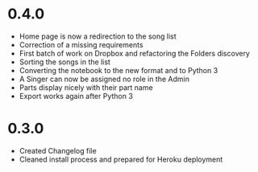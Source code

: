 0.4.0
=====

 - Home page is now a redirection to the song list
 - Correction of a missing requirements
 - First batch of work on Dropbox and refactoring the Folders discovery
 - Sorting the songs in the list
 - Converting the notebook to the new format and to Python 3
 - A Singer can now be assigned no role in the Admin
 - Parts display nicely with their part name
 - Export works again after Python 3

0.3.0
=====

 - Created Changelog file
 - Cleaned install process and prepared for Heroku deployment
